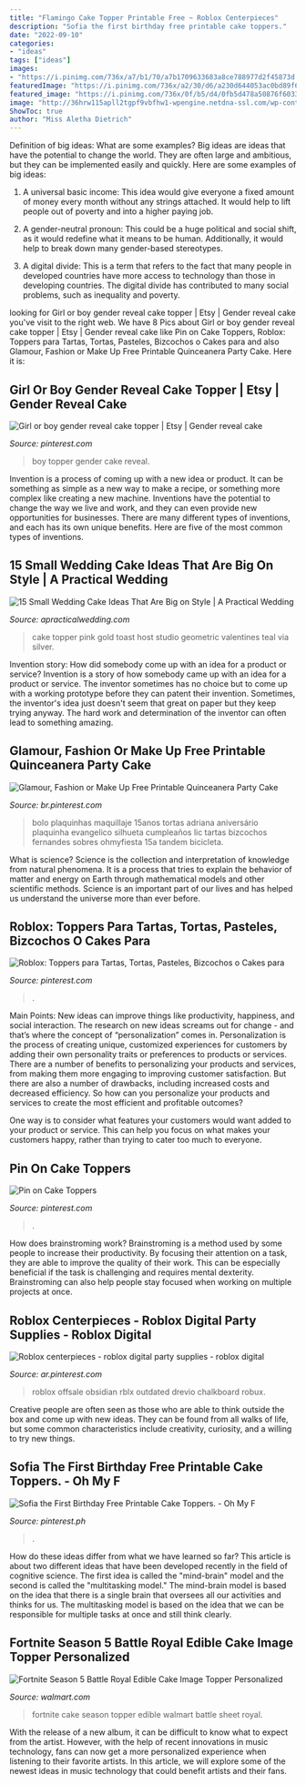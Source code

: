 ```yaml
---
title: "Flamingo Cake Topper Printable Free ~ Roblox Centerpieces"
description: "Sofia the first birthday free printable cake toppers."
date: "2022-09-10"
categories:
- "ideas"
tags: ["ideas"]
images:
- "https://i.pinimg.com/736x/a7/b1/70/a7b1709633683a8ce788977d2f45873d.jpg"
featuredImage: "https://i.pinimg.com/736x/a2/30/d6/a230d644053ac0bd89f6e568e68a3563.jpg"
featured_image: "https://i.pinimg.com/736x/0f/b5/d4/0fb5d478a50876f603347974091fe4e6.jpg"
image: "http://36hrw115apll2tgpf9vbfhw1-wpengine.netdna-ssl.com/wp-content/uploads/2015/08/Valentines-Cake-12.jpg"
ShowToc: true
author: "Miss Aletha Dietrich"
---
```



Definition of big ideas: What are some examples?
Big ideas are ideas that have the potential to change the world. They are often large and ambitious, but they can be implemented easily and quickly. Here are some examples of big ideas:
1. A universal basic income: This idea would give everyone a fixed amount of money every month without any strings attached. It would help to lift people out of poverty and into a higher paying job.

2. A gender-neutral pronoun: This could be a huge political and social shift, as it would redefine what it means to be human. Additionally, it would help to break down many gender-based stereotypes.

3. A digital divide: This is a term that refers to the fact that many people in developed countries have more access to technology than those in developing countries. The digital divide has contributed to many social problems, such as inequality and poverty.

	

		
looking for Girl or boy gender reveal cake topper | Etsy | Gender reveal cake you've visit to the right web. We have 8 Pics about Girl or boy gender reveal cake topper | Etsy | Gender reveal cake like Pin on Cake Toppers, Roblox: Toppers para Tartas, Tortas, Pasteles, Bizcochos o Cakes para and also Glamour, Fashion or Make Up Free Printable Quinceanera Party Cake. Here it is:
		
    
## Girl Or Boy Gender Reveal Cake Topper | Etsy | Gender Reveal Cake

<img loading=lazy src="https://i.pinimg.com/736x/a9/87/be/a987be2b037d2d90a392cccbfbb1cd95.jpg" onerror="this.onerror=null;this.src='https://tse3.mm.bing.net/th?id=OIP.iKjhYk3l6tpM0vhyLBF-owHaFZ&amp;pid=15.1';" alt="Girl or boy gender reveal cake topper | Etsy | Gender reveal cake">

_Source: pinterest.com_

>boy topper gender cake reveal. 

	

Invention is a process of coming up with a new idea or product. It can be something as simple as a new way to make a recipe, or something more complex like creating a new machine. Inventions have the potential to change the way we live and work, and they can even provide new opportunities for businesses. There are many different types of inventions, and each has its own unique benefits. Here are five of the most common types of inventions.

    
## 15 Small Wedding Cake Ideas That Are Big On Style | A Practical Wedding

<img loading=lazy src="http://36hrw115apll2tgpf9vbfhw1-wpengine.netdna-ssl.com/wp-content/uploads/2015/08/Valentines-Cake-12.jpg" onerror="this.onerror=null;this.src='https://tse4.mm.bing.net/th?id=OIP.BU-yyyGOiSdxHmRFhY_pUgHaLH&amp;pid=15.1';" alt="15 Small Wedding Cake Ideas That Are Big on Style | A Practical Wedding">

_Source: apracticalwedding.com_

>cake topper pink gold toast host studio geometric valentines teal via silver. 

	

Invention story: How did somebody come up with an idea for a product or service?
Invention is a story of how somebody came up with an idea for a product or service. The inventor sometimes has no choice but to come up with a working prototype before they can patent their invention. Sometimes, the inventor's idea just doesn't seem that great on paper but they keep trying anyway. The hard work and determination of the inventor can often lead to something amazing.

    
## Glamour, Fashion Or Make Up Free Printable Quinceanera Party Cake

<img loading=lazy src="https://i.pinimg.com/736x/84/7e/3b/847e3b94ec9a2443a82e5b39d51f6e13.jpg" onerror="this.onerror=null;this.src='https://tse1.mm.bing.net/th?id=OIP.4mLJIRBdR8H38AcKcQov0AHaLA&amp;pid=15.1';" alt="Glamour, Fashion or Make Up Free Printable Quinceanera Party Cake">

_Source: br.pinterest.com_

>bolo plaquinhas maquillaje 15anos tortas adriana aniversário plaquinha evangelico silhueta cumpleaños lic tartas bizcochos fernandes sobres ohmyfiesta 15a tandem bicicleta. 

	

What is science?
Science is the collection and interpretation of knowledge from natural phenomena. It is a process that tries to explain the behavior of matter and energy on Earth through mathematical models and other scientific methods. Science is an important part of our lives and has helped us understand the universe more than ever before.

    
## Roblox: Toppers Para Tartas, Tortas, Pasteles, Bizcochos O Cakes Para

<img loading=lazy src="https://i.pinimg.com/736x/78/68/dd/7868dd61a33b25cbc42dd50c249a4c75.jpg" onerror="this.onerror=null;this.src='https://tse4.mm.bing.net/th?id=OIP.Gse2ccloT-aGVVilJ_c-NQHaKd&amp;pid=15.1';" alt="Roblox: Toppers para Tartas, Tortas, Pasteles, Bizcochos o Cakes para">

_Source: pinterest.com_

>. 

	

Main Points: New ideas can improve things like productivity, happiness, and social interaction.
The research on new ideas screams out for change - and that’s where the concept of “personalization” comes in. Personalization is the process of creating unique, customized experiences for customers by adding their own personality traits or preferences to products or services.
There are a number of benefits to personalizing your products and services, from making them more engaging to improving customer satisfaction. But there are also a number of drawbacks, including increased costs and decreased efficiency. So how can you personalize your products and services to create the most efficient and profitable outcomes?

One way is to consider what features your customers would want added to your product or service. This can help you focus on what makes your customers happy, rather than trying to cater too much to everyone.

    
## Pin On Cake Toppers

<img loading=lazy src="https://i.pinimg.com/736x/0f/b5/d4/0fb5d478a50876f603347974091fe4e6.jpg" onerror="this.onerror=null;this.src='https://tse4.mm.bing.net/th?id=OIP.hYkbHVFsjWDWJuRuNQdgkQHaJ3&amp;pid=15.1';" alt="Pin on Cake Toppers">

_Source: pinterest.com_

>. 

	

How does brainstroming work?
Brainstroming is a method used by some people to increase their productivity. By focusing their attention on a task, they are able to improve the quality of their work. This can be especially beneficial if the task is challenging and requires mental dexterity. Brainstroming can also help people stay focused when working on multiple projects at once.

    
## Roblox Centerpieces - Roblox Digital Party Supplies - Roblox Digital

<img loading=lazy src="https://i.pinimg.com/736x/a7/b1/70/a7b1709633683a8ce788977d2f45873d.jpg" onerror="this.onerror=null;this.src='https://tse1.mm.bing.net/th?id=OIP.yp9pXLw7YK5DdOYtnnArDQHaKe&amp;pid=15.1';" alt="Roblox centerpieces - roblox digital party supplies - roblox digital">

_Source: ar.pinterest.com_

>roblox offsale obsidian rblx outdated drevio chalkboard robux. 

	

Creative people are often seen as those who are able to think outside the box and come up with new ideas. They can be found from all walks of life, but some common characteristics include creativity, curiosity, and a willing to try new things.

    
## Sofia The First Birthday Free Printable Cake Toppers. - Oh My F

<img loading=lazy src="https://i.pinimg.com/736x/a2/30/d6/a230d644053ac0bd89f6e568e68a3563.jpg" onerror="this.onerror=null;this.src='https://tse4.mm.bing.net/th?id=OIP.iU2nN-iRRfNvwrGT7CMGMgHaJ0&amp;pid=15.1';" alt="Sofia the First Birthday Free Printable Cake Toppers. - Oh My F">

_Source: pinterest.ph_

>. 

	

How do these ideas differ from what we have learned so far?
This article is about two different ideas that have been developed recently in the field of cognitive science. The first idea is called the "mind-brain" model and the second is called the "multitasking model." The mind-brain model is based on the idea that there is a single brain that oversees all our activities and thinks for us. The multitasking model is based on the idea that we can be responsible for multiple tasks at once and still think clearly.

    
## Fortnite Season 5 Battle Royal Edible Cake Image Topper Personalized

<img loading=lazy src="https://i5.walmartimages.com/asr/9a59019f-b108-4bd0-8567-92f6c3d53aa5_1.644cda9a3fe247cc1f0a801285f1f524.jpeg" onerror="this.onerror=null;this.src='https://tse2.mm.bing.net/th?id=OIP.IkQEZeJGxAEpaBcQvM2G_wHaJh&amp;pid=15.1';" alt="Fortnite Season 5 Battle Royal Edible Cake Image Topper Personalized">

_Source: walmart.com_

>fortnite cake season topper edible walmart battle sheet royal. 

	

With the release of a new album, it can be difficult to know what to expect from the artist. However, with the help of recent innovations in music technology, fans can now get a more personalized experience when listening to their favorite artists. In this article, we will explore some of the newest ideas in music technology that could benefit artists and their fans.

